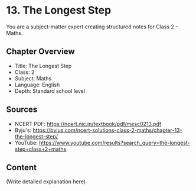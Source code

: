 # 13. The Longest Step

You are a subject-matter expert creating structured notes for Class 2 - Maths.

## Chapter Overview
- Title: The Longest Step
- Class: 2
- Subject: Maths
- Language: English
- Depth: Standard school level

## Sources
- NCERT PDF: https://ncert.nic.in/textbook/pdf/mesc0213.pdf
- Byju's: https://byjus.com/ncert-solutions-class-2-maths/chapter-13-the-longest-step/
- YouTube: https://www.youtube.com/results?search_query=the-longest-step+class+2+maths

## Content
(Write detailed explanation here)
